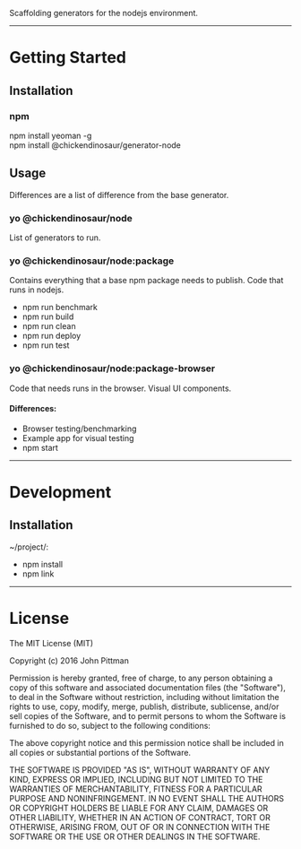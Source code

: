 Scaffolding generators for the nodejs environment.  

---  

# Getting Started  

## Installation

### npm  

npm install yeoman -g  
npm install @chickendinosaur/generator-node  

## Usage

Differences are a list of difference from the base generator.

### yo @chickendinosaur/node  

List of generators to run.

### yo @chickendinosaur/node:package  

Contains everything that a base npm package needs to publish.
Code that runs in nodejs.

* npm run benchmark  
* npm run build
* npm run clean
* npm run deploy
* npm run test  

### yo @chickendinosaur/node:package-browser  

Code that needs runs in the browser.
Visual UI components.

#### Differences:  

* Browser testing/benchmarking  
* Example app for visual testing
* npm start  

---  

# Development  

## Installation  

~/project/:

* npm install
* npm link

---  

# License  

The MIT License (MIT)

Copyright (c) 2016 John Pittman

Permission is hereby granted, free of charge, to any person obtaining a copy
of this software and associated documentation files (the "Software"), to deal
in the Software without restriction, including without limitation the rights
to use, copy, modify, merge, publish, distribute, sublicense, and/or sell
copies of the Software, and to permit persons to whom the Software is
furnished to do so, subject to the following conditions:

The above copyright notice and this permission notice shall be included in all
copies or substantial portions of the Software.

THE SOFTWARE IS PROVIDED "AS IS", WITHOUT WARRANTY OF ANY KIND, EXPRESS OR
IMPLIED, INCLUDING BUT NOT LIMITED TO THE WARRANTIES OF MERCHANTABILITY,
FITNESS FOR A PARTICULAR PURPOSE AND NONINFRINGEMENT. IN NO EVENT SHALL THE
AUTHORS OR COPYRIGHT HOLDERS BE LIABLE FOR ANY CLAIM, DAMAGES OR OTHER
LIABILITY, WHETHER IN AN ACTION OF CONTRACT, TORT OR OTHERWISE, ARISING FROM,
OUT OF OR IN CONNECTION WITH THE SOFTWARE OR THE USE OR OTHER DEALINGS IN THE
SOFTWARE.
